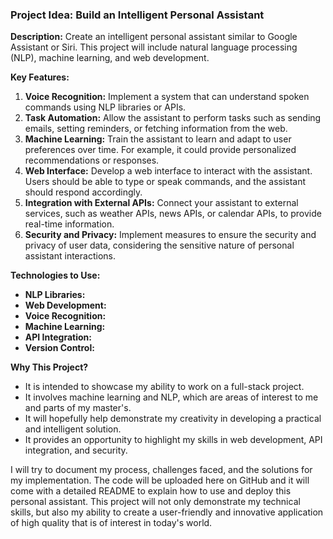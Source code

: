 ### Project Idea: Build an Intelligent Personal Assistant

**Description:**
Create an intelligent personal assistant similar to Google Assistant or Siri. This project will include natural language processing (NLP), machine learning, and web development.

**Key Features:**
1. **Voice Recognition:** Implement a system that can understand spoken commands using NLP libraries or APIs.
2. **Task Automation:** Allow the assistant to perform tasks such as sending emails, setting reminders, or fetching information from the web.
3. **Machine Learning:** Train the assistant to learn and adapt to user preferences over time. For example, it could provide personalized recommendations or responses.
4. **Web Interface:** Develop a web interface to interact with the assistant. Users should be able to type or speak commands, and the assistant should respond accordingly.
5. **Integration with External APIs:** Connect your assistant to external services, such as weather APIs, news APIs, or calendar APIs, to provide real-time information.
6. **Security and Privacy:** Implement measures to ensure the security and privacy of user data, considering the sensitive nature of personal assistant interactions.

**Technologies to Use:**
- **NLP Libraries:** 
- **Web Development:** 
- **Voice Recognition:** 
- **Machine Learning:**
- **API Integration:** 
- **Version Control:**

**Why This Project?**
- It is intended to showcase my ability to work on a full-stack project.
- It involves machine learning and NLP, which are areas of interest to me and parts of my master's.
- It will hopefully help demonstrate my creativity in developing a practical and intelligent solution.
- It provides an opportunity to highlight my skills in web development, API integration, and security.

I will try to document my process, challenges faced, and the solutions for my implementation. The code will be uploaded here on GitHub and it will come with a detailed README to explain how to use and deploy this personal assistant. This project will not only demonstrate my technical skills, but also my ability to create a user-friendly and innovative application of high quality that is of interest in today's world.
